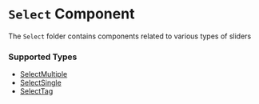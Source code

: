 # `Select` Component
The `Select` folder contains components related to various types of sliders

### Supported Types
- [SelectMultiple](./SelectMultiple/README.md)
- [SelectSingle](./SelectSingle/README.md)
- [SelectTag](./SelectTag/README.md)


